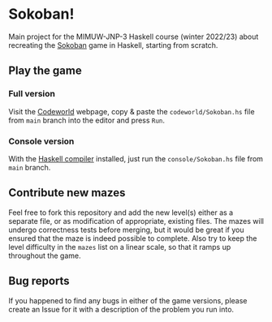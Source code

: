 # Sokoban!
Main project for the MIMUW-JNP-3 Haskell course (winter 2022/23) about recreating the [Sokoban](https://en.wikipedia.org/wiki/Sokoban) game in Haskell, starting from scratch.

## Play the game

### Full version
Visit the [Codeworld](https://code.world/haskell#) webpage, copy & paste the `codeworld/Sokoban.hs` file from `main` branch into the editor and press `Run`.

### Console version
With the [Haskell compiler](https://www.haskell.org/ghcup/) installed, just run the `console/Sokoban.hs` file from `main` branch.

## Contribute new mazes
Feel free to fork this repository and add the new level(s) either as a separate file, or as modification of appropriate, existing files. The mazes will undergo correctness tests before merging, but it would be great if you ensured that the maze is indeed possible to complete. Also try to keep the level difficulty in the `mazes` list on a linear scale, so that it ramps up throughout the game.

## Bug reports
If you happened to find any bugs in either of the game versions, please create an Issue for it with a description of the problem you run into.
